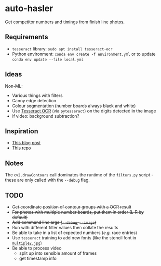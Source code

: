 # auto-hasler
Get competitor numbers and timings from finish line photos.

## Requirements

* `tesseract` library: `sudo apt install tesseract-ocr`
* Python environment: `conda env create -f environment.yml` or to update `conda env update --file local.yml`

## Ideas

Non-ML:

* Various things with filters
* Canny edge detection
* Colour segmentation (number boards always black and white)
* Use [Tesseract OCR](https://github.com/tesseract-ocr/tesseract) (via `pytesseract`) on the digits detected in the image
* If video: background subtraction?

## Inspiration

* [This blog post](https://circuitdigest.com/microcontroller-projects/license-plate-recognition-using-raspberry-pi-and-opencv)
* [This repo](https://github.com/Link009/LPEX)

## Notes

The `cv2.drawContours` call dominates the runtime of the `filters.py` script - these are only called with the `--debug` flag.

## TODO

* ~~Get coordinate position of contour groups with a OCR result~~
* ~~For photos with multiple number boards, put them in order (L-R by default)~~
* ~~Add command line args (`--debug`, `--image`)~~
* Run with different filter values then collate the results
* Be able to take in a list of expected numbers (*e.g.* race entries)
* Use `tesseract` training to add new fonts (like the stencil font in [`multiple2.jpg`](img/multiple2.jpg))
* Be able to process video
    - split up into sensible amount of frames
    - get timestamp info
